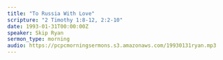 ```yaml
---
title: "To Russia With Love"
scripture: "2 Timothy 1:8-12, 2:2-10"
date: 1993-01-31T00:00:00Z
speaker: Skip Ryan
sermon_type: morning
audio: https://pcpcmorningsermons.s3.amazonaws.com/19930131ryan.mp3 
---
```




